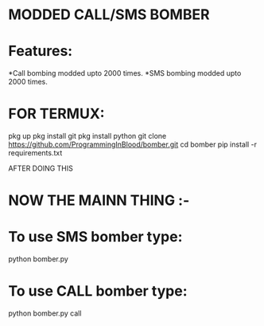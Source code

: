 MODDED CALL/SMS BOMBER
======================

Features:
=========
*Call bombing modded upto 2000 times.
*SMS bombing modded upto 2000 times.


FOR TERMUX:
===========

pkg up
pkg install git
pkg install python
git clone https://github.com/ProgrammingInBlood/bomber.git
cd bomber
pip install -r requirements.txt

AFTER DOING THIS

NOW THE MAINN THING :-
=======================

To use SMS bomber type:
=======================
python bomber.py

To use CALL bomber type:
========================
python bomber.py call
